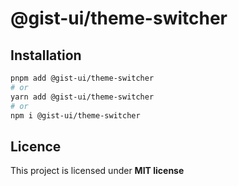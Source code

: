 # @gist-ui/theme-switcher



## Installation

```bash
pnpm add @gist-ui/theme-switcher
# or
yarn add @gist-ui/theme-switcher
# or
npm i @gist-ui/theme-switcher
```

## Licence

This project is licensed under **MIT license**